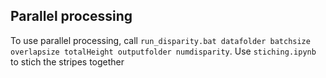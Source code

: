 ## Parallel processing
To use parallel processing, call `run_disparity.bat datafolder batchsize overlapsize totalHeight outputfolder numdisparity`. Use `stiching.ipynb` to stich the stripes together